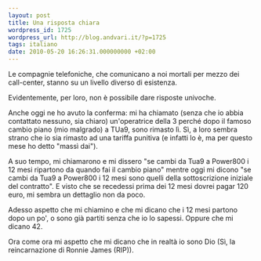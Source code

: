 ```yaml
---
layout: post
title: Una risposta chiara
wordpress_id: 1725
wordpress_url: http://blog.andvari.it/?p=1725
tags: italiano
date: 2010-05-20 16:26:31.000000000 +02:00
---
```

Le compagnie telefoniche, che comunicano a noi mortali per mezzo dei call-center, stanno su un livello diverso di esistenza.

Evidentemente, per loro, non è possibile dare risposte univoche.

Anche oggi ne ho avuto la conferma: mi ha chiamato (senza che io abbia contattato nessuno, sia chiaro) un'operatrice della 3 perché dopo il famoso cambio piano (mio malgrado) a TUa9, sono rimasto lì. Sì, a loro sembra strano che io sia rimasto ad una tariffa punitiva (e infatti lo è, ma per questo mese ho detto "massì dai").

A suo tempo, mi chiamarono e mi dissero "se cambi da Tua9 a Power800 i 12 mesi ripartono da quando fai il cambio piano" mentre oggi mi dicono "se cambi da Tua9 a Power800 i 12 mesi sono quelli della sottoscrizione iniziale del contratto". E visto che se recedessi prima dei 12 mesi dovrei pagar 120 euro, mi sembra un dettaglio non da poco.

Adesso aspetto che mi chiamino e che mi dicano che i 12 mesi partono dopo un po', o sono già partiti senza che io lo sapessi. Oppure che mi dicano 42. 

Ora come ora mi aspetto che mi dicano che in realtà io sono Dio (Sì, la reincarnazione di  Ronnie James (RIP)).
